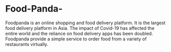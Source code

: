 # Food-Panda-
Foodpanda is an online shopping and food delivery platform. It is the largest food delivery platform in Asia. The impact of Covid-19 has affected the entire world and the reliance on food delivery apps has been doubled. Foodpanda provide a simple service to order food from a variety of restaurants virtually. 
